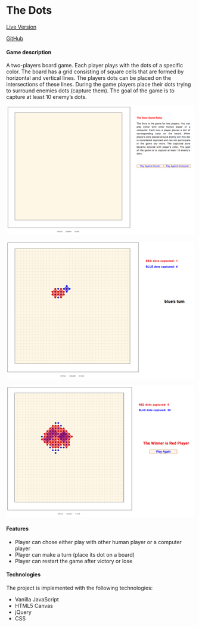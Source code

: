 # The Dots


[Live Version](http://alex-naumov.me/dots/dots.html)

[GitHub](https://github.com/naumov78/Dots)



#### Game description
  A two-players board game. Each player plays with the dots of a specific color. The board has a grid consisting of square cells that are formed by horizontal and vertical lines. The players
dots can be placed on the intersections of these lines.
	During the game players place their dots trying to surround enemies dots (capture them). The goal of the game is to capture at least 10 enemy’s dots.

![Screenshot](/docs/wireframes/gameplay1.png)

![Screenshot](/docs/wireframes/gameplay2.png)

![Screenshot](/docs/wireframes/gameplay3.png)

#### Features
* Player can chose either play with other human player or a computer player
* Player can make a turn (place its dot on a board)
* Player can restart the game after victory or lose

#### Technologies

The project is implemented with the following technologies:

* Vanilla JavaScript
* HTML5 Canvas
* jQuery
* CSS
